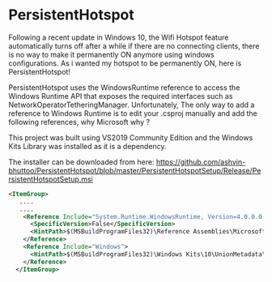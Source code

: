 # PersistentHotspot
Following a recent update in Windows 10, the Wifi Hotspot feature automatically turns off after a while if there are no connecting clients, there is no way to make it permanently ON anymore using windows configurations. As i wanted my hotspot to be permanently ON, here is PersistentHotspot! 

PersistentHotspot uses the WindowsRuntime reference to access the Windows Runtime API that exposes the required interfaces such as NetworkOperatorTetheringManager.
Unfortunately, The only way to add a reference to Windows Runtime is to edit your .csproj manually and add the following references, why Microsoft why ?

This project was built using VS2019 Community Edition and the Windows Kits Library was installed as it is a dependency.

The installer can be downloaded from here:
https://github.com/ashvin-bhuttoo/PersistentHotspot/blob/master/PersistentHotspotSetup/Release/PersistentHotspotSetup.msi

```xml
<ItemGroup>
   ....
   ....
	<Reference Include="System.Runtime.WindowsRuntime, Version=4.0.0.0, Culture=neutral, PublicKeyToken=b77a5c561934e089, processorArchitecture=MSIL">
	  <SpecificVersion>False</SpecificVersion>
	  <HintPath>$(MSBuildProgramFiles32)\Reference Assemblies\Microsoft\Framework\.NETCore\v4.5\System.Runtime.WindowsRuntime.dll</HintPath>
	</Reference>
	<Reference Include="Windows">
	  <HintPath>$(MSBuildProgramFiles32)\Windows Kits\10\UnionMetadata\10.0.17763.0\Windows.winmd</HintPath>
	</Reference>
  </ItemGroup>
```
